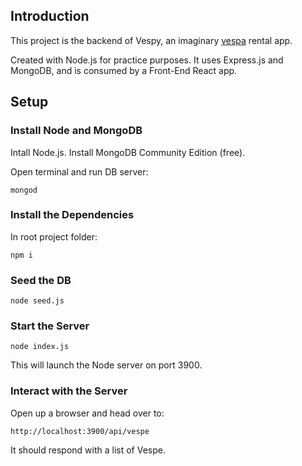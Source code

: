 ## Introduction

This project is the backend of Vespy, an imaginary [vespa](https://www.google.com/search?q=vespa&client=opera-gx&hs=PWb&sxsrf=AOaemvLKOY_v7rCQZjy9NIzp188iTT9hjg:1636489725379&source=lnms&tbm=isch&sa=X&ved=2ahUKEwjLwommj4z0AhXE4KQKHW8iB_YQ_AUoAXoECAIQAw&biw=1503&bih=759&dpr=1.25) rental app.

Created with Node.js for practice purposes. It uses Express.js and MongoDB, and is consumed by a Front-End React app.

## Setup

### Install Node and MongoDB

Intall Node.js.
Install MongoDB Community Edition (free).

Open terminal and run DB server:

    mongod

### Install the Dependencies

In root project folder:

    npm i

### Seed the DB

    node seed.js

### Start the Server

    node index.js

This will launch the Node server on port 3900.

### Interact with the Server

Open up a browser and head over to:

    http://localhost:3900/api/vespe

It should respond with a list of Vespe.
